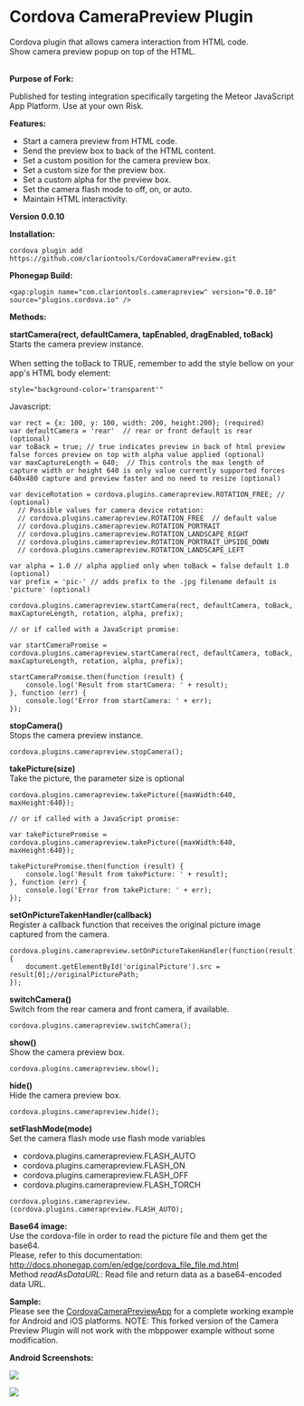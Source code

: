 Cordova CameraPreview Plugin
====================

Cordova plugin that allows camera interaction from HTML code.<br/>
Show camera preview popup on top of the HTML.<br/>
<br/>
<p><b>Purpose of Fork:</b></p>
Published for testing integration specifically targeting the Meteor JavaScript App Platform. Use at your own Risk.<br/>

<p><b>Features:</b></p>
<ul>
  <li>Start a camera preview from HTML code.</li>
  <li>Send the preview box to back of the HTML content.</li>
  <li>Set a custom position for the camera preview box.</li>
  <li>Set a custom size for the preview box.</li>
  <li>Set a custom alpha for the preview box.</li>
  <li>Set the camera flash mode to off, on, or auto.</li>
  <li>Maintain HTML interactivity.</li>
</ul>

<p><b>Version 0.0.10</b></p>

<p><b>Installation:</b></p>

```
cordova plugin add https://github.com/clariontools/CordovaCameraPreview.git
```

<b>Phonegap Build:</b><br/>

```
<gap:plugin name="com.clariontools.camerapreview" version="0.0.10" source="plugins.cordova.io" />
```

<p><b>Methods:</b></p>


  <b>startCamera(rect, defaultCamera, tapEnabled, dragEnabled, toBack)</b><br/>
  <info>
  	Starts the camera preview instance.
  	<br/>
	<br/>
	When setting the toBack to TRUE, remember to add the style bellow on your app's HTML body element:
```
style="background-color='transparent'"
```
</info>

Javascript:

```
var rect = {x: 100, y: 100, width: 200, height:200}; (required)
var defaultCamera = 'rear'  // rear or front default is rear (optional)
var toBack = true; // true indicates preview in back of html preview false forces preview on top with alpha value applied (optional)
var maxCaptureLength = 640;  // This controls the max length of capture width or height 640 is only value currently supported forces 640x480 capture and preview faster and no need to resize (optional)

var deviceRotation = cordova.plugins.camerapreview.ROTATION_FREE; // (optional)
  // Possible values for camera device rotation:
  // cordova.plugins.camerapreview.ROTATION_FREE  // default value
  // cordova.plugins.camerapreview.ROTATION_PORTRAIT
  // cordova.plugins.camerapreview.ROTATION_LANDSCAPE_RIGHT
  // cordova.plugins.camerapreview.ROTATION_PORTRAIT_UPSIDE_DOWN
  // cordova.plugins.camerapreview.ROTATION_LANDSCAPE_LEFT

var alpha = 1.0 // alpha applied only when toBack = false default 1.0 (optional)
var prefix = 'pic-' // adds prefix to the .jpg filename default is 'picture' (optional)

cordova.plugins.camerapreview.startCamera(rect, defaultCamera, toBack, maxCaptureLength, rotation, alpha, prefix);

// or if called with a JavaScript promise:

var startCameraPromise = cordova.plugins.camerapreview.startCamera(rect, defaultCamera, toBack, maxCaptureLength, rotation, alpha, prefix);

startCameraPromise.then(function (result) {
    console.log('Result from startCamera: ' + result);
}, function (err) {
    console.log('Error from startCamera: ' + err);
});

```

<b>stopCamera()</b><br/>
<info>Stops the camera preview instance.</info><br/>

```
cordova.plugins.camerapreview.stopCamera();
```

<b>takePicture(size)</b><br/>
<info>Take the picture, the parameter size is optional</info><br/>

```
cordova.plugins.camerapreview.takePicture({maxWidth:640, maxHeight:640});

// or if called with a JavaScript promise:

var takePicturePromise = cordova.plugins.camerapreview.takePicture({maxWidth:640, maxHeight:640});

takePicturePromise.then(function (result) {
    console.log('Result from takePicture: ' + result);
}, function (err) {
    console.log('Error from takePicture: ' + err);
});

```

<b>setOnPictureTakenHandler(callback)</b><br/>
<info>Register a callback function that receives the original picture image captured from the camera.</info><br/>

```
cordova.plugins.camerapreview.setOnPictureTakenHandler(function(result){
	document.getElementById('originalPicture').src = result[0];//originalPicturePath;
});
```


<b>switchCamera()</b><br/>
<info>Switch from the rear camera and front camera, if available.</info><br/>

```
cordova.plugins.camerapreview.switchCamera();
```

<b>show()</b><br/>
<info>Show the camera preview box.</info><br/>

```
cordova.plugins.camerapreview.show();
```

<b>hide()</b><br/>
<info>Hide the camera preview box.</info><br/>

```
cordova.plugins.camerapreview.hide();
```

<b>setFlashMode(mode)</b><br/>
<info>Set the camera flash mode use flash mode variables</info><br/>
<ul>
<li>cordova.plugins.camerapreview.FLASH_AUTO</li>
<li>cordova.plugins.camerapreview.FLASH_ON</li>
<li>cordova.plugins.camerapreview.FLASH_OFF</li>
<li>cordova.plugins.camerapreview.FLASH_TORCH</li>
</ul>

```
cordova.plugins.camerapreview.(cordova.plugins.camerapreview.FLASH_AUTO);
```

<b>Base64 image:</b><br/>
Use the cordova-file in order to read the picture file and them get the base64.<br/>
Please, refer to this documentation: http://docs.phonegap.com/en/edge/cordova_file_file.md.html<br/>
Method <i>readAsDataURL</i>: Read file and return data as a base64-encoded data URL.

<b>Sample:</b><br/>
Please see the <a href="https://github.com/mbppower/CordovaCameraPreviewApp">CordovaCameraPreviewApp</a> for a complete working example for Android and iOS platforms.  NOTE: This forked version of the Camera Preview Plugin will not work with the mbppower example without some modification.

<p><b>Android Screenshots:</b></p>
<p><img src="https://raw.githubusercontent.com/mbppower/CordovaCameraPreview/master/docs/img/android-1.png"/></p>
<p><img src="https://raw.githubusercontent.com/mbppower/CordovaCameraPreview/master/docs/img/android-2.png"/></p>
